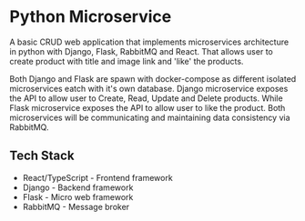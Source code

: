 # Python Microservice


A basic CRUD web application that implements microservices architecture in python with Django, Flask, RabbitMQ and React. That allows user to create product with title and image link and 'like' the products.

Both Django and Flask are spawn with docker-compose as different isolated microservices eatch with it's own database. Django microservice exposes the API to allow user to Create, Read, Update and Delete products. While Flask microservice exposes the API to allow user to like the product. Both microservices will be communicating and maintaining data consistency via RabbitMQ.

## Tech Stack

* React/TypeScript - Frontend framework
* Django - Backend framework
* Flask - Micro web framework
* RabbitMQ - Message broker

